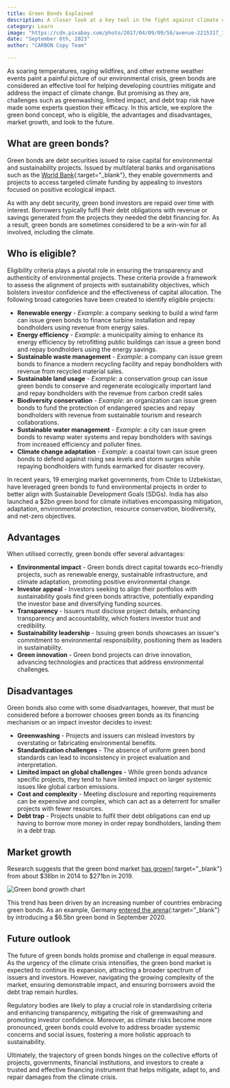 ```yaml
---
title: Green Bonds Explained
description: A closer look at a key tool in the fight against climate change
category: Learn
image: "https://cdn.pixabay.com/photo/2017/04/09/09/56/avenue-2215317_1280.jpg"
date: "September 6th, 2023"
author: "CARBON Copy Team"

---
```


As soaring temperatures, raging wildfires, and other extreme weather events paint a painful picture of our environmental crisis, green bonds are considered an effective tool for helping developing countries mitigate and address the impact of climate change. But promising as they are, challenges such as greenwashing, limited impact, and debt trap risk have made some experts question their efficacy. In this article, we explore the green bond concept, who is eligible, the advantages and disadvantages, market growth, and look to the future.

## What are green bonds?

Green bonds are debt securities issued to raise capital for environmental and sustainability projects. Issued by multilateral banks and organisations such as the [World Bank](https://www.worldbank.org){:target="_blank"}, they enable governments and projects to access targeted climate funding by appealing to investors focused on positive ecological impact.

As with any debt security, green bond investors are repaid over time with interest. Borrowers typically fulfil their debt obligations with revenue or savings generated from the projects they needed the debt financing for. As a result, green bonds are sometimes considered to be a win-win for all involved, including the climate.

## Who is eligible?

Eligibility criteria plays a pivotal role in ensuring the transparency and authenticity of environmental projects. These criteria provide a framework to assess the alignment of projects with sustainability objectives, which bolsters investor confidence and the effectiveness of capital allocation. The following broad categories have been created to identify eligible projects:

-	**Renewable energy** - *Example*: a company seeking to build a wind farm can issue green bonds to finance turbine installation and repay bondholders using revenue from energy sales.
-	**Energy efficiency** - *Example*: a municipality aiming to enhance its energy efficiency by retrofitting public buildings can issue a green bond and repay bondholders using the energy savings.
-	**Sustainable waste management** - *Example*: a company can issue green bonds to finance a modern recycling facility and repay bondholders with revenue from recycled material sales.
-	**Sustainable land usage** - *Example*: a conservation group can issue green bonds to conserve and regenerate ecologically important land and repay bondholders with the revenue from carbon credit sales
-	**Biodiversity conservation** - *Example*:  an organization can issue green bonds to fund the protection of endangered species and repay bondholders with revenue from sustainable tourism and research collaborations.
-	**Sustainable water management** - *Example*: a city can issue green bonds to revamp water systems and repay bondholders with savings from increased efficiency and polluter fines.
-	**Climate change adaptation** - *Example*: a coastal town can issue green bonds to defend against rising sea levels and storm surges while repaying bondholders with funds earmarked for disaster recovery.

In recent years, 19 emerging market governments, from Chile to Uzbekistan, have leveraged green bonds to fund environmental projects in order to better align with Sustainable Development Goals (SDGs). India has also launched a $2bn green bond for climate initiatives encompassing mitigation, adaptation, environmental protection, resource conservation, biodiversity, and net-zero objectives.

## Advantages

When utilised correctly, green bonds offer several advantages:

- **Environmental impact** - Green bonds direct capital towards eco-friendly projects, such as renewable energy, sustainable infrastructure, and climate adaptation, promoting positive environmental change.
- **Investor appeal** - Investors seeking to align their portfolios with sustainability goals find green bonds attractive, potentially expanding the investor base and diversifying funding sources.
- **Transparency** - Issuers must disclose project details, enhancing transparency and accountability, which fosters investor trust and credibility.
- **Sustainability leadership** - Issuing green bonds showcases an issuer's commitment to environmental responsibility, positioning them as leaders in sustainability.
- **Green innovation** - Green bond projects can drive innovation, advancing technologies and practices that address environmental challenges.

## Disadvantages

Green bonds also come with some disadvantages, however, that must be considered before a borrower chooses green bonds as its financing mechanism or an impact investor decides to invest:

- **Greenwashing** - Projects and issuers can mislead investors by overstating or fabricating environmental benefits.
- **Standardization challenges** - The absence of uniform green bond standards can lead to inconsistency in project evaluation and interpretation.
- **Limited impact on global challenges** - While green bonds advance specific projects, they tend to have limited impact on larger systemic issues like global carbon emissions.
- **Cost and complexity** - Meeting disclosure and reporting requirements can be expensive and complex, which can act as a deterrent for smaller projects with fewer resources.
- **Debt trap** - Projects unable to fulfil their debt obligations can end up having to borrow more money in order repay bondholders, landing them in a debt trap.

## Market growth

Research suggests that the green bond market [has grown](https://www.worldbank.org/en/topic/climatechange/brief/what-are-green-bonds){:target="_blank"} from about $36bn in 2014 to $271bn in 2019.

![Green bond growth chart](/images/green-bonds-graph.jpeg)

This trend has been driven by an increasing number of countries embracing green bonds. As an example, Germany [entered the arena](https://actuaries.blog.gov.uk/2020/12/18/green-bonds-and-a-look-to-the-future/){:target="_blank"} by introducing a $6.5bn green bond in September 2020.

## Future outlook

The future of green bonds holds promise and challenge in equal measure. As the urgency of the climate crisis intensifies, the green bond market is expected to continue its expansion, attracting a broader spectrum of issuers and investors. However, navigating the growing complexity of the market, ensuring demonstrable impact, and ensuring borrowers avoid the debt trap remain hurdles.

Regulatory bodies are likely to play a crucial role in standardising criteria and enhancing transparency, mitigating the risk of greenwashing and promoting investor confidence. Moreover, as climate risks become more pronounced, green bonds could evolve to address broader systemic concerns and social issues, fostering a more holistic approach to sustainability.

Ultimately, the trajectory of green bonds hinges on the collective efforts of projects, governments, financial institutions, and investors to create a trusted and effective financing instrument that helps mitigate, adapt to, and repair damages from the climate crisis.
